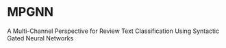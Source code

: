 # MPGNN
A Multi-Channel Perspective for Review Text Classification Using Syntactic Gated Neural Networks
